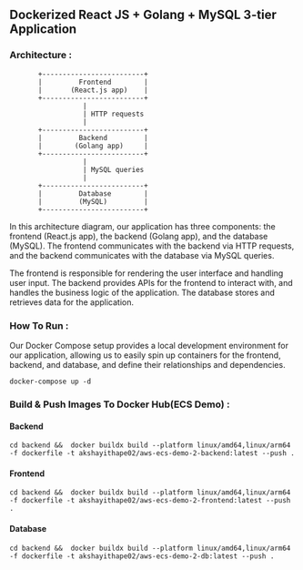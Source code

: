 ## Dockerized React JS + Golang + MySQL 3-tier Application 

### Architecture :

           +-------------------------+
           |         Frontend        |
           |       (React.js app)    |
           +-------------------------+
                      |
                      | HTTP requests
                      |
           +-------------------------+
           |         Backend         |
           |        (Golang app)     |
           +-------------------------+
                      |
                      | MySQL queries
                      |
           +-------------------------+
           |         Database        |
           |         (MySQL)         |
           +-------------------------+

In this architecture diagram, our application has three components: the frontend (React.js app), the backend (Golang app), and the database (MySQL). The frontend communicates with the backend via HTTP requests, and the backend communicates with the database via MySQL queries.

The frontend is responsible for rendering the user interface and handling user input. The backend provides APIs for the frontend to interact with, and handles the business logic of the application. The database stores and retrieves data for the application.

### How To Run :

Our Docker Compose setup provides a local development environment for our application, allowing us to easily spin up containers for the frontend, backend, and database, and define their relationships and dependencies.

```
docker-compose up -d 
```

### Build & Push Images To Docker Hub(ECS Demo) :

#### Backend 

```
cd backend &&  docker buildx build --platform linux/amd64,linux/arm64 -f dockerfile -t akshayithape02/aws-ecs-demo-2-backend:latest --push .
```

#### Frontend 

```
cd backend &&  docker buildx build --platform linux/amd64,linux/arm64 -f dockerfile -t akshayithape02/aws-ecs-demo-2-frontend:latest --push .
```

#### Database 

```
cd backend &&  docker buildx build --platform linux/amd64,linux/arm64 -f dockerfile -t akshayithape02/aws-ecs-demo-2-db:latest --push .
```